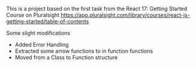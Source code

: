 This is a project based on the first task from the React 17: Getting Started Course on Pluralsight
https://app.pluralsight.com/library/courses/react-js-getting-started/table-of-contents

Some slight modifications
- Added Error Handling
- Extracted some arrow functions to in function functions
- Moved from a Class to Function structure
